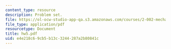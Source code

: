 ```yaml
---
content_type: resource
description: Problem set.
file: https://ol-ocw-studio-app-qa.s3.amazonaws.com/courses/2-002-mechanics-and-materials-ii-spring-2004/e4e218c69cb5b13c3244287a2b80841c_hw5.pdf
file_type: application/pdf
resourcetype: Document
title: hw5.pdf
uid: e4e218c6-9cb5-b13c-3244-287a2b80841c
---
```

